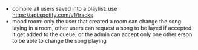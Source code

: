 - compile all users saved into a playlist: use https://api.spotify.com/v1/tracks
- mood room: only the user that created a room can change the song laying in a room, other users can request a song to be layed if accepted it get added to the queue, or the admin can accept only one other erson to be able to change the song playing
